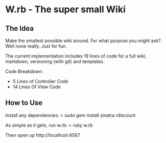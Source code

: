 # W.rb - The super small Wiki

## The Idea
Make the smallest possible wiki around. For what purpose you might ask? Well none really.
Just for fun.

The current implementation includes 19 lines of code for a full wiki, markdown, versioning (with git) and templates.

Code Breakdown:

* 5 Lines of Controller Code
* 14 Lines Of View Code

## How to Use
Install any dependencies:
	> sudo gem install sinatra rdiscount

As simple as it gets, run w.rb:
	> ruby w.rb

Then open up http://localhost:4567